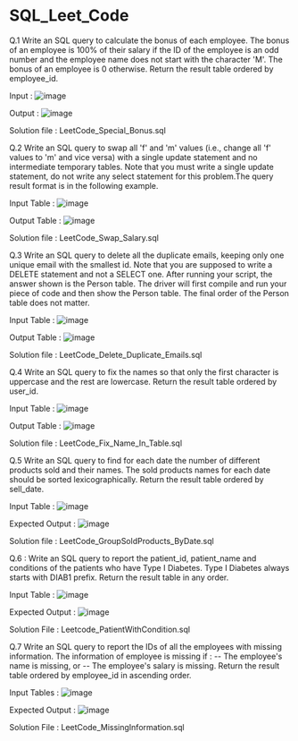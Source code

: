 # SQL_Leet_Code

Q.1 Write an SQL query to calculate the bonus of each employee. The bonus of an employee is 100% of their salary if the ID of the employee is an odd number 
and the employee name does not start with the character 'M'. The bonus of an employee is 0 otherwise. Return the result table ordered by employee_id.

Input : ![image](https://user-images.githubusercontent.com/72154374/216803307-cf11ffea-7101-40c7-ae71-2985929017a8.png)

Output : ![image](https://user-images.githubusercontent.com/72154374/216803326-dbad9e5a-df7a-419f-b1da-849ec738823e.png)

Solution file : LeetCode_Special_Bonus.sql

Q.2 Write an SQL query to swap all 'f' and 'm' values (i.e., change all 'f' values to 'm' and vice versa) with a single update statement and no intermediate temporary tables. Note that you must write a single update statement, do not write any select statement for this problem.The query result format is in the following example.

Input Table : ![image](https://user-images.githubusercontent.com/72154374/216805574-4e9b6ec1-3229-40a1-b191-d778c7812917.png)

Output Table : ![image](https://user-images.githubusercontent.com/72154374/216805592-443aa39f-6112-45b5-96cd-997de6536cd2.png)

Solution file : LeetCode_Swap_Salary.sql

Q.3 Write an SQL query to delete all the duplicate emails, keeping only one unique email with the smallest id. Note that you are supposed to write a
DELETE statement and not a SELECT one. After running your script, the answer shown is the Person table. The driver will first compile and run your piece of code 
and then show the Person table. The final order of the Person table does not matter.

Input Table : ![image](https://user-images.githubusercontent.com/72154374/216886668-faa99194-d9a6-437d-988d-5131c7859278.png)

Output Table : ![image](https://user-images.githubusercontent.com/72154374/216886736-332669d1-b19c-4ffe-acc7-1e2684618558.png)

Solution file : LeetCode_Delete_Duplicate_Emails.sql

Q.4 Write an SQL query to fix the names so that only the first character is uppercase and the rest are lowercase. Return the result table ordered by user_id.

Input Table : ![image](https://user-images.githubusercontent.com/72154374/216889523-a7b9bab3-09f2-4761-ab9c-9e9f214479c0.png)

Output Table : ![image](https://user-images.githubusercontent.com/72154374/216889568-8b4bd554-5362-4271-b4c1-a1cba41f0321.png)

Solution file : LeetCode_Fix_Name_In_Table.sql

Q.5 Write an SQL query to find for each date the number of different products sold and their names. The sold products names for each date should be sorted lexicographically. Return the result table ordered by sell_date.

Input Table : ![image](https://user-images.githubusercontent.com/72154374/220033901-9e7ee0cc-8fd1-4f73-9957-9e97c415416d.png)

Expected Output : ![image](https://user-images.githubusercontent.com/72154374/220034057-06cdc02e-39f4-43ac-874c-5dc3c783f3c9.png)

Solution file : LeetCode_GroupSoldProducts_ByDate.sql

Q.6 : Write an SQL query to report the patient_id, patient_name and conditions of the patients who have Type I Diabetes. Type I Diabetes always starts with DIAB1 prefix. Return the result table in any order.

Input Table : ![image](https://user-images.githubusercontent.com/72154374/220038444-876ce277-9367-4ead-a5f0-98b3d4e7b2cb.png)

Expected Output : ![image](https://user-images.githubusercontent.com/72154374/220038559-229fe1e0-d60e-411c-80a3-77e61a18d961.png)

Solution File : Leetcode_PatientWithCondition.sql

Q.7 Write an SQL query to report the IDs of all the employees with missing information. The information of employee is missing if : 
-- The employee's name is missing, or
-- The employee's salary is missing.
Return the result table ordered by employee_id in ascending order.

Input Tables : ![image](https://user-images.githubusercontent.com/72154374/220256434-66318084-8ec2-422e-bb43-1d67eb514ca2.png)

Expected Output : ![image](https://user-images.githubusercontent.com/72154374/220256505-e5c59795-e897-42a0-9316-77d942c650f7.png)

Solution File : LeetCode_MissingInformation.sql
